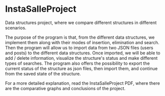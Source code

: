 # InstaSalleProject
Data structures project, where we compare different structures in different scenarios.

The purpose of the program is that, from the different data structures, we implement them along with their modes of insertion, elimination and search.
Then the program will allow us to import data from two JSON files (users and posts) to the different data structures.
Once imported, we will be able to add / delete information, visualize the structure's status and make different types of searches.
The program also offers the possibility to export the current status of the structure as json files, then import them, and continue from the saved state of the structure.


For a more detailed explanation, read the InstaSalleProject PDF, where there are the comparative graphs and conclusions of the project.
